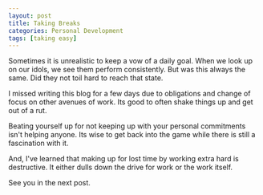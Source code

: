 ```yaml
---
layout: post
title: Taking Breaks
categories: Personal Development
tags: [taking easy]
---
```


Sometimes it is unrealistic to keep a vow of a daily goal. When we look up on our idols, we see them perform consistently.
But was this always the same. Did they not toil hard to reach that state. 

I missed writing this blog for a few days due to obligations and change of focus on other avenues of work. Its good to often shake things up and get out of a rut.

Beating yourself up for not keeping up with your personal commitments isn't helping anyone. Its wise to get back into the game while there is still a fascination with it. 

And, I've learned that making up for lost time by working extra hard is destructive. It either dulls down the drive for work or the work itself. 

See you in the next post.